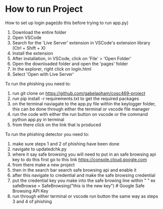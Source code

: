 # How to run Project

How to set up login page(do this before trying to run app.py)
1. Download the entire folder
1. Open VSCode
1. Search for the 'Live Server' extension in VSCode's extension library (Ctrl + Shift + X)
1. Install the extension
1. After installation, in VSCode, click on 'File' > 'Open Folder'
1. Open the downloaded folder and open the 'pages' folder
1. In the explorer, right click on login.html
1. Select 'Open with Live Server'

To run the phishing you need to:
1.  run git clone on https://github.com/gabelapham/cosc469-project
2.  run pip install -r requirements.txt to get the required packages
3.  on the terminal naviagate to the app.py file within the keylogger folder, this can be done through either the terminal or vscode file manager
4.  run the code with either the run button on vscode or the command python app.py in terminal
5. from there click on the link that is produced

To run the phishing detector you need to:
 1. make sure steps 1 and 2 of phishing have been done
 2. navigate to updatedchk.py
 3. where it say safe browsing you will need to put in an safe browsing api key to do this first go to this link https://console.cloud.google.com
 4. from there make a new project
 5. then in the search bar search safe browsing api and enable it
 6. after this navigate to credential and make the safe browsing credential
 7. put the credential key you make into the safe browing line within " " ex safeBrowse = SafeBrowsing("this is the new key") # Google Safe Browsing API Key
 8. run through either terminal or vscode run button the same way as steps 3 and 4 of phishing